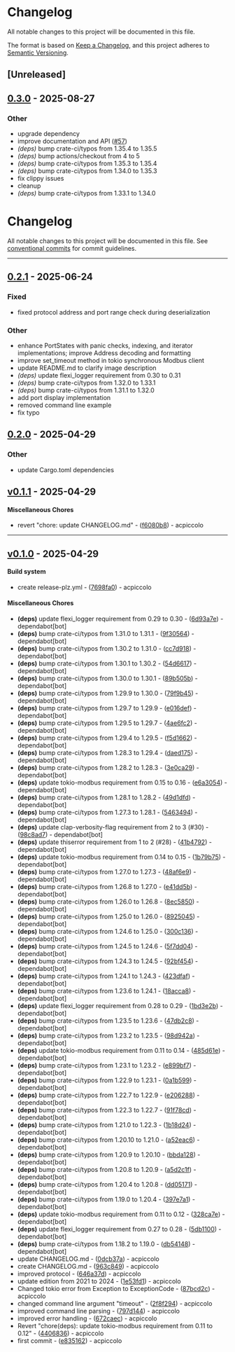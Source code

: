 # Changelog

All notable changes to this project will be documented in this file.

The format is based on [Keep a Changelog](https://keepachangelog.com/en/1.0.0/),
and this project adheres to [Semantic Versioning](https://semver.org/spec/v2.0.0.html).

## [Unreleased]

## [0.3.0](https://github.com/acpiccolo/R413D08-Controller/compare/v0.2.1...v0.3.0) - 2025-08-27

### Other

- upgrade dependency
- improve documentation and API ([#57](https://github.com/acpiccolo/R413D08-Controller/pull/57))
- *(deps)* bump crate-ci/typos from 1.35.4 to 1.35.5
- *(deps)* bump actions/checkout from 4 to 5
- *(deps)* bump crate-ci/typos from 1.35.3 to 1.35.4
- *(deps)* bump crate-ci/typos from 1.34.0 to 1.35.3
- fix clippy issues
- cleanup
- *(deps)* bump crate-ci/typos from 1.33.1 to 1.34.0
# Changelog
All notable changes to this project will be documented in this file. See [conventional commits](https://www.conventionalcommits.org/) for commit guidelines.

- - -

## [0.2.1](https://github.com/acpiccolo/R413D08-Controller/compare/v0.2.0...v0.2.1) - 2025-06-24

### Fixed

- fixed protocol address and port range check during deserialization

### Other

- enhance PortStates with panic checks, indexing, and iterator implementations; improve Address decoding and formatting
- improve set_timeout method in tokio synchronous Modbus client
- update README.md to clarify image description
- *(deps)* update flexi_logger requirement from 0.30 to 0.31
- *(deps)* bump crate-ci/typos from 1.32.0 to 1.33.1
- *(deps)* bump crate-ci/typos from 1.31.1 to 1.32.0
- add port display implementation
- removed command line example
- fix typo

## [0.2.0](https://github.com/acpiccolo/R413D08-Controller/compare/v0.1.1...v0.2.0) - 2025-04-29

### Other

- update Cargo.toml dependencies

## [v0.1.1](https://github.com/acpiccolo/R413D08-controller/compare/f6080b867a6631289dbad4fee81e2054df1fbdb1..v0.1.1) - 2025-04-29
#### Miscellaneous Chores
- revert "chore: update CHANGELOG.md" - ([f6080b8](https://github.com/acpiccolo/R413D08-controller/commit/f6080b867a6631289dbad4fee81e2054df1fbdb1)) - acpiccolo

- - -

## [v0.1.0](https://github.com/acpiccolo/R413D08-controller/compare/e8351627f58de1f473f1e0bd1f57ca1fa19b51ee..v0.1.0) - 2025-04-29
#### Build system
- create release-plz.yml - ([7698fa0](https://github.com/acpiccolo/R413D08-controller/commit/7698fa0b8596a50c57438840ebc926aadffe4a5b)) - acpiccolo
#### Miscellaneous Chores
- **(deps)** update flexi_logger requirement from 0.29 to 0.30 - ([6d93a7e](https://github.com/acpiccolo/R413D08-controller/commit/6d93a7e3a9bb61d4a1e99972ff6582be24e3e2da)) - dependabot[bot]
- **(deps)** bump crate-ci/typos from 1.31.0 to 1.31.1 - ([9f30564](https://github.com/acpiccolo/R413D08-controller/commit/9f305649a21550689cd0219f4e018d078b9565ff)) - dependabot[bot]
- **(deps)** bump crate-ci/typos from 1.30.2 to 1.31.0 - ([cc7d918](https://github.com/acpiccolo/R413D08-controller/commit/cc7d9182409678846d3532d9b3d4484827910b4f)) - dependabot[bot]
- **(deps)** bump crate-ci/typos from 1.30.1 to 1.30.2 - ([54d6617](https://github.com/acpiccolo/R413D08-controller/commit/54d661794f5c02f92ad1c71d5a38611de3703597)) - dependabot[bot]
- **(deps)** bump crate-ci/typos from 1.30.0 to 1.30.1 - ([89b505b](https://github.com/acpiccolo/R413D08-controller/commit/89b505b95a3964ab5c1424d68da2d39768ca098d)) - dependabot[bot]
- **(deps)** bump crate-ci/typos from 1.29.9 to 1.30.0 - ([79f9b45](https://github.com/acpiccolo/R413D08-controller/commit/79f9b459aa3a76f7b9b23f9bccf208f4596fa51c)) - dependabot[bot]
- **(deps)** bump crate-ci/typos from 1.29.7 to 1.29.9 - ([e016def](https://github.com/acpiccolo/R413D08-controller/commit/e016def5ee71c5f176baf0e6301af4e6084d024c)) - dependabot[bot]
- **(deps)** bump crate-ci/typos from 1.29.5 to 1.29.7 - ([4ae6fc2](https://github.com/acpiccolo/R413D08-controller/commit/4ae6fc22032856c4436bbe627b0ca27153555380)) - dependabot[bot]
- **(deps)** bump crate-ci/typos from 1.29.4 to 1.29.5 - ([f5d1662](https://github.com/acpiccolo/R413D08-controller/commit/f5d166201db357e02cf349f45a04a56c982da678)) - dependabot[bot]
- **(deps)** bump crate-ci/typos from 1.28.3 to 1.29.4 - ([daed175](https://github.com/acpiccolo/R413D08-controller/commit/daed175c3d6aecdfe5d8439a74ab6b85c3d30726)) - dependabot[bot]
- **(deps)** bump crate-ci/typos from 1.28.2 to 1.28.3 - ([3e0ca29](https://github.com/acpiccolo/R413D08-controller/commit/3e0ca29ba9da9de8991555b0715e59467d46e9bf)) - dependabot[bot]
- **(deps)** update tokio-modbus requirement from 0.15 to 0.16 - ([e6a3054](https://github.com/acpiccolo/R413D08-controller/commit/e6a3054ff3c0f2da6aa324c0740315cef23bc8df)) - dependabot[bot]
- **(deps)** bump crate-ci/typos from 1.28.1 to 1.28.2 - ([49d1dfd](https://github.com/acpiccolo/R413D08-controller/commit/49d1dfd59a4d7998e244f3a62af4f96883fbb577)) - dependabot[bot]
- **(deps)** bump crate-ci/typos from 1.27.3 to 1.28.1 - ([5463494](https://github.com/acpiccolo/R413D08-controller/commit/5463494bab6ce77a889ac418ed4514e082b3e996)) - dependabot[bot]
- **(deps)** update clap-verbosity-flag requirement from 2 to 3 (#30) - ([98c8ad7](https://github.com/acpiccolo/R413D08-controller/commit/98c8ad71fed082c47f92fc7b8696ec99a759020f)) - dependabot[bot]
- **(deps)** update thiserror requirement from 1 to 2 (#28) - ([41b4792](https://github.com/acpiccolo/R413D08-controller/commit/41b4792d2cce0b159c6376bdabf33c7e046d43b4)) - dependabot[bot]
- **(deps)** update tokio-modbus requirement from 0.14 to 0.15 - ([1b79b75](https://github.com/acpiccolo/R413D08-controller/commit/1b79b75249f5c4ce43ee579d237e4c2169fe45d5)) - dependabot[bot]
- **(deps)** bump crate-ci/typos from 1.27.0 to 1.27.3 - ([48af6e9](https://github.com/acpiccolo/R413D08-controller/commit/48af6e9632bd29e5666b0e1c8118165d0a14bee1)) - dependabot[bot]
- **(deps)** bump crate-ci/typos from 1.26.8 to 1.27.0 - ([e41dd5b](https://github.com/acpiccolo/R413D08-controller/commit/e41dd5ba5ad4ee403ced5d1cae9f85e391e99c17)) - dependabot[bot]
- **(deps)** bump crate-ci/typos from 1.26.0 to 1.26.8 - ([8ec5850](https://github.com/acpiccolo/R413D08-controller/commit/8ec5850660ace8e67c83d4e575b1f3ceb658e8db)) - dependabot[bot]
- **(deps)** bump crate-ci/typos from 1.25.0 to 1.26.0 - ([8925045](https://github.com/acpiccolo/R413D08-controller/commit/892504534ce9fa471c8f16dddec0419b037bc94d)) - dependabot[bot]
- **(deps)** bump crate-ci/typos from 1.24.6 to 1.25.0 - ([300c136](https://github.com/acpiccolo/R413D08-controller/commit/300c136e5764f2b7bb2320c1583b659d6bcf9725)) - dependabot[bot]
- **(deps)** bump crate-ci/typos from 1.24.5 to 1.24.6 - ([5f7dd04](https://github.com/acpiccolo/R413D08-controller/commit/5f7dd04070ca57d91edd4d0d3f2803bbd9e18853)) - dependabot[bot]
- **(deps)** bump crate-ci/typos from 1.24.3 to 1.24.5 - ([92bf454](https://github.com/acpiccolo/R413D08-controller/commit/92bf45470584174f0aae1534b4c6f2297f005132)) - dependabot[bot]
- **(deps)** bump crate-ci/typos from 1.24.1 to 1.24.3 - ([423dfaf](https://github.com/acpiccolo/R413D08-controller/commit/423dfaf8ebeffaa09a5ed920678a9895c5fe8e9c)) - dependabot[bot]
- **(deps)** bump crate-ci/typos from 1.23.6 to 1.24.1 - ([18acca8](https://github.com/acpiccolo/R413D08-controller/commit/18acca8024c994fe48537753d053aeeb560ef441)) - dependabot[bot]
- **(deps)** update flexi_logger requirement from 0.28 to 0.29 - ([1bd3e2b](https://github.com/acpiccolo/R413D08-controller/commit/1bd3e2b9489dc3d4cf48f208d4403ce16aef464a)) - dependabot[bot]
- **(deps)** bump crate-ci/typos from 1.23.5 to 1.23.6 - ([47db2c8](https://github.com/acpiccolo/R413D08-controller/commit/47db2c811a48eebb5f8367cf9508f8c30ca5a30f)) - dependabot[bot]
- **(deps)** bump crate-ci/typos from 1.23.2 to 1.23.5 - ([98d942a](https://github.com/acpiccolo/R413D08-controller/commit/98d942a99246772bd22445a2f5ae8640a2dfd90a)) - dependabot[bot]
- **(deps)** update tokio-modbus requirement from 0.11 to 0.14 - ([485d61e](https://github.com/acpiccolo/R413D08-controller/commit/485d61ebff13642b0415b6e5f064a79dfbe4e969)) - dependabot[bot]
- **(deps)** bump crate-ci/typos from 1.23.1 to 1.23.2 - ([e899bf7](https://github.com/acpiccolo/R413D08-controller/commit/e899bf70cde910fd8bc236750a02d84fabebfa61)) - dependabot[bot]
- **(deps)** bump crate-ci/typos from 1.22.9 to 1.23.1 - ([0a1b599](https://github.com/acpiccolo/R413D08-controller/commit/0a1b599933d385ca2ba4f0954b3cea8df163a68d)) - dependabot[bot]
- **(deps)** bump crate-ci/typos from 1.22.7 to 1.22.9 - ([e206288](https://github.com/acpiccolo/R413D08-controller/commit/e206288b97a13dd2a9a5f3770a4940afbf94d897)) - dependabot[bot]
- **(deps)** bump crate-ci/typos from 1.22.3 to 1.22.7 - ([91f78cd](https://github.com/acpiccolo/R413D08-controller/commit/91f78cdc95dd411d82e0db4bf5b7663c79700e65)) - dependabot[bot]
- **(deps)** bump crate-ci/typos from 1.21.0 to 1.22.3 - ([1b18d24](https://github.com/acpiccolo/R413D08-controller/commit/1b18d240f33810687a9751a54cfe721a32c5d6e9)) - dependabot[bot]
- **(deps)** bump crate-ci/typos from 1.20.10 to 1.21.0 - ([a52eac6](https://github.com/acpiccolo/R413D08-controller/commit/a52eac6b5345fd6962aa48f19d1eebee8051864c)) - dependabot[bot]
- **(deps)** bump crate-ci/typos from 1.20.9 to 1.20.10 - ([bbda128](https://github.com/acpiccolo/R413D08-controller/commit/bbda128104b1bc3ce032471534740d047b9f7ee1)) - dependabot[bot]
- **(deps)** bump crate-ci/typos from 1.20.8 to 1.20.9 - ([a5d2c1f](https://github.com/acpiccolo/R413D08-controller/commit/a5d2c1f6c1503b5f3da16e8fe5f838cacb6f9edf)) - dependabot[bot]
- **(deps)** bump crate-ci/typos from 1.20.4 to 1.20.8 - ([dd05171](https://github.com/acpiccolo/R413D08-controller/commit/dd0517137805974109dc117ffd83fec809206af2)) - dependabot[bot]
- **(deps)** bump crate-ci/typos from 1.19.0 to 1.20.4 - ([397e7a1](https://github.com/acpiccolo/R413D08-controller/commit/397e7a1a7a0309ae58388419a65f3f7774611a78)) - dependabot[bot]
- **(deps)** update tokio-modbus requirement from 0.11 to 0.12 - ([328ca7e](https://github.com/acpiccolo/R413D08-controller/commit/328ca7ed54471781c5a898e57e9335a48002f7a2)) - dependabot[bot]
- **(deps)** update flexi_logger requirement from 0.27 to 0.28 - ([5db1100](https://github.com/acpiccolo/R413D08-controller/commit/5db1100c796d3b5d12ae8775315b432e6f7957b1)) - dependabot[bot]
- **(deps)** bump crate-ci/typos from 1.18.2 to 1.19.0 - ([db54148](https://github.com/acpiccolo/R413D08-controller/commit/db541481c32c4b8c3864ab8bf4de8297436cc105)) - dependabot[bot]
- update CHANGELOG.md - ([0dcb37a](https://github.com/acpiccolo/R413D08-controller/commit/0dcb37a9e2b13a1993a262fab6496da044131d0a)) - acpiccolo
- create CHANGELOG.md - ([963c849](https://github.com/acpiccolo/R413D08-controller/commit/963c8499da41972ced4f3662f45fb4f8a5056f33)) - acpiccolo
- improved protocol - ([646a37d](https://github.com/acpiccolo/R413D08-controller/commit/646a37d7984b1e16ef584608e104feca01873ff3)) - acpiccolo
- update edition from 2021 to 2024 - ([1e53fd1](https://github.com/acpiccolo/R413D08-controller/commit/1e53fd1b75ce8763147e1f36d7cbf83845655195)) - acpiccolo
- Changed tokio error from Exception to ExceptionCode - ([87bcd2c](https://github.com/acpiccolo/R413D08-controller/commit/87bcd2c0f1f8cc0cb3bf9c3e4c00080a02752f02)) - acpiccolo
- changed command line argument "timeout" - ([2f8f294](https://github.com/acpiccolo/R413D08-controller/commit/2f8f294687b8276cda4edbfb297d9f62b054a05e)) - acpiccolo
- improved command line parsing - ([797d144](https://github.com/acpiccolo/R413D08-controller/commit/797d1440615128cf0ccf08c6b7caf826666bd87c)) - acpiccolo
- improved error handling - ([672caec](https://github.com/acpiccolo/R413D08-controller/commit/672caec74bbf5fa9b9fc90f3683d31c52218a236)) - acpiccolo
- Revert "chore(deps): update tokio-modbus requirement from 0.11 to 0.12" - ([4406836](https://github.com/acpiccolo/R413D08-controller/commit/4406836bf9635af3a7e3ff2aa26e6e7162b707e8)) - acpiccolo
- first commit - ([e835162](https://github.com/acpiccolo/R413D08-controller/commit/e8351627f58de1f473f1e0bd1f57ca1fa19b51ee)) - acpiccolo


